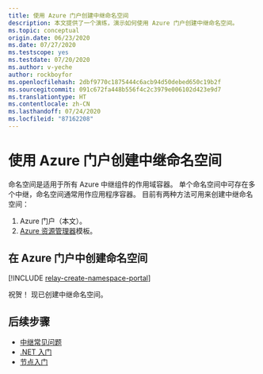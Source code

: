 ```yaml
---
title: 使用 Azure 门户创建中继命名空间
description: 本文提供了一个演练，演示如何使用 Azure 门户创建中继命名空间。
ms.topic: conceptual
origin.date: 06/23/2020
ms.date: 07/27/2020
ms.testscope: yes
ms.testdate: 07/20/2020
ms.author: v-yeche
author: rockboyfor
ms.openlocfilehash: 2dbf9770c1875444c6acb94d50debed650c19b2f
ms.sourcegitcommit: 091c672fa448b556f4c2c3979e006102d423e9d7
ms.translationtype: HT
ms.contentlocale: zh-CN
ms.lasthandoff: 07/24/2020
ms.locfileid: "87162208"
---
```

<!--Verified successfully-->
# <a name="create-a-relay-namespace-using-the-azure-portal"></a>使用 Azure 门户创建中继命名空间

命名空间是适用于所有 Azure 中继组件的作用域容器。 单个命名空间中可存在多个中继，命名空间通常用作应用程序容器。 目前有两种方法可用来创建中继命名空间：

1. Azure 门户（本文）。
2. [Azure 资源管理器](../azure-resource-manager/management/overview.md)模板。

## <a name="create-a-namespace-in-the-azure-portal"></a>在 Azure 门户中创建命名空间

[!INCLUDE [relay-create-namespace-portal](../../includes/relay-create-namespace-portal.md)]

祝贺！ 现已创建中继命名空间。

## <a name="next-steps"></a>后续步骤

* [中继常见问题](relay-faq.md)
* [.NET 入门](relay-hybrid-connections-dotnet-get-started.md)
* [节点入门](relay-hybrid-connections-node-get-started.md)

<!-- Update_Description: update meta properties, wording update, update link -->